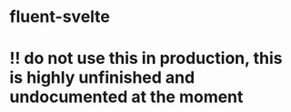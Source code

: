 # fluent-svelte

# !! do not use this in production, this is highly unfinished and undocumented at the moment
